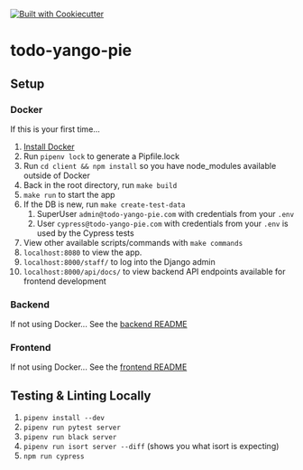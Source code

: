 [![Built with Cookiecutter](https://img.shields.io/badge/built%20with-Cookiecutter-ff69b4.svg?logo=cookiecutter)](https://github.com/cookiecutter/cookiecutter)

# todo-yango-pie

## Setup

### Docker

If this is your first time...

1. [Install Docker](https://www.docker.com/)
1. Run `pipenv lock` to generate a Pipfile.lock
1. Run `cd client && npm install` so you have node_modules available outside of Docker
1. Back in the root directory, run `make build`
1. `make run` to start the app
1. If the DB is new, run `make create-test-data`
    1. SuperUser `admin@todo-yango-pie.com` with credentials from your `.env`
    1. User `cypress@todo-yango-pie.com` with credentials from your `.env` is used by the Cypress
       tests
1. View other available scripts/commands with `make commands`
1. `localhost:8080` to view the app.
1. `localhost:8000/staff/` to log into the Django admin
1. `localhost:8000/api/docs/` to view backend API endpoints available for frontend development

### Backend

If not using Docker...
See the [backend README](server/README.md)

### Frontend

If not using Docker...
See the [frontend README](client/README.md)

## Testing & Linting Locally

1. `pipenv install --dev`
1. `pipenv run pytest server`
1. `pipenv run black server`
1. `pipenv run isort server --diff` (shows you what isort is expecting)
1. `npm run cypress`
